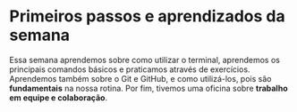 # Primeiros passos e aprendizados da semana

Essa semana aprendemos sobre como utilizar o terminal, aprendemos os principais comandos básicos e praticamos através de exercícios.
Aprendemos também sobre o Git e GitHub, e como utilizá-los, pois são **fundamentais** na nossa rotina.
Por fim, tivemos uma oficina sobre **trabalho em equipe e colaboração**.

